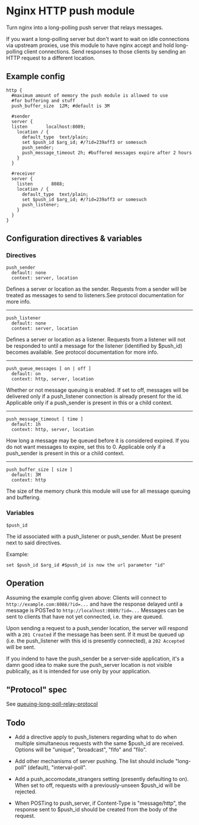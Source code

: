 # Nginx HTTP push module

Turn nginx into a long-polling push server that relays messages. 

If you want a long-polling server but don't want to wait on idle connections 
via upstream proxies, use this module to have nginx accept and hold 
long-polling client connections. Send responses to those clients by sending 
an HTTP request to a different location.

## Example config

	http {
	  #maximum amount of memory the push module is allowed to use 
	  #for buffering and stuff
	  push_buffer_size	12M; #default is 3M

	  #sender
	  server {
	  listen       localhost:8089; 
	    location / {
	      default_type  text/plain;
	      set $push_id $arg_id; #/?id=239aff3 or somesuch
	      push_sender;
	      push_message_timeout 2h; #buffered messages expire after 2 hours
	    }
	  }

	  #receiver
	  server {
	    listen       8088;
	    location / {
	      default_type  text/plain;
	      set $push_id $arg_id; #/?id=239aff3 or somesuch
	      push_listener;
	    }
	  }
	}

## Configuration directives & variables

### Directives

	push_sender
	  default: none
	  context: server, location

Defines a server or location as the sender. Requests from a sender will be 
treated as messages to send to listeners.See protocol documentation 
for more info. 

---

	push_listener
	  default: none
	  context: server, location
  
Defines a server or location as a listener. Requests from a listener will 
not be responded to until a message for the listener (identified by 
$push_id) becomes available. See protocol documentation for more info. 

---

	push_queue_messages [ on | off ]
	  default: on
	  context: http, server, location
  
Whether or not message queuing is enabled. If set to off, messages will be 
delivered only if a push_listener connection is already present for the id. 
Applicable only if a push_sender is present in this or a child context. 

---

	push_message_timeout [ time ]
	  default: 1h
	  context: http, server, location

How long a message may be queued before it is considered expired. If you do 
not want messages to expire, set this to 0. Applicable only if a push_sender 
is present in this or a child context. 

---

	push_buffer_size [ size ]
	  default: 3M
	  context: http

The size of the memory chunk this module will use for all message queuing 
and buffering. 

### Variables

	$push_id

The id associated with a push_listener or push_sender. Must be present next
to said directives.

Example:

	set $push_id $arg_id #$push_id is now the url parameter "id"


## Operation
Assuming the example config given above:
Clients will connect to `http://example.com:8088/?id=...` and have the 
response delayed until a message is POSTed to `http://localhost:8089/?id=...`
Messages can be sent to clients that have not yet connected, i.e. they are 
queued.

Upon sending a request to a push_sender location, the server will respond with 
a `201 Created` if the message has been sent. If it must be queued up (i.e. the 
push_listener with this id is presently connected), a `202 Accepted` will be sent.
 
If you indend to have the push_sender be a server-side application, 
it's a damn good idea to make sure the push_server location is not visible
publically, as it is intended for use only by your application.

## "Protocol" spec

See [queuing-long-poll-relay-protocol](http://wiki.github.com/slact/nginx_http_push_module/queuing-long-poll-relay-protocol)

## Todo

- Add a directive apply to push_listeners regarding what to do when 
  multiple simultaneous requests with the same $push_id are received.
  Options will be "unique", "broadcast", "fifo" and "filo".

- Add other mechanisms of server pushing. The list should include
  "long-poll" (default), "interval-poll".

- Add a push_accomodate_strangers setting (presently defaulting to on). 
  When set to off, requests with a previously-unseen $push_id 
  will be rejected. 

- When POSTing to push_server, if Content-Type is "message/http", the 
  response sent to $push_id should be created from the body of the request.


